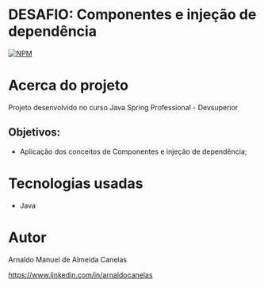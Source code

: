 # DESAFIO: Componentes e injeção de dependência

[![NPM](https://img.shields.io/npm/l/react)](https://github.com/amac81/desafio-springpro-01/blob/main/LICENSE) 

# Acerca do projeto

Projeto desenvolvido no curso Java Spring Professional - Devsuperior

##  Objetivos:

- Aplicação dos conceitos de Componentes e injeção de dependência;

# Tecnologias usadas
- Java

# Autor

Arnaldo Manuel de Almeida Canelas

https://www.linkedin.com/in/arnaldocanelas

